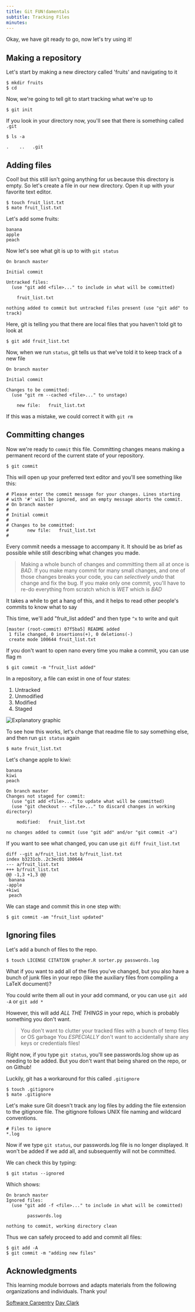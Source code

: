 ```yaml
---
title: Git FUN!damentals
subtitle: Tracking Files
minutes:
---
```


Okay, we have git ready to go, now let's try using it!

## Making a repository

Let's start by making a new directory called 'fruits' and navigating to it

~~~{.input}
$ mkdir fruits
$ cd 
~~~

Now, we're going to tell git to start tracking what we're up to

~~~{.input}
$ git init
~~~

If you look in your directory now, you'll see that there is something called `.git`

~~~{.input}
$ ls -a
~~~
~~~{.output}
.    ..   .git
~~~

## Adding files

Cool! but this still isn't going anything for us because this directory is empty. So let's create a file in our new directory. Open it up with your 
favorite text editor.

~~~
$ touch fruit_list.txt
$ mate fruit_list.txt
~~~

Let's add some fruits:

~~~
banana
apple
peach
~~~

Now let's see what git is up to with `git status`

~~~{.output}
On branch master

Initial commit

Untracked files:
  (use "git add <file>..." to include in what will be committed)

	fruit_list.txt

nothing added to commit but untracked files present (use "git add" to track)
~~~

Here, git is telling you that there are local files that you haven't told git to look at

~~~
$ git add fruit_list.txt
~~~

Now, when we run `status`, git tells us that we've told it to keep track of a new file

~~~{.output}
On branch master

Initial commit

Changes to be committed:
  (use "git rm --cached <file>..." to unstage)

	new file:   fruit_list.txt
~~~

If this was a mistake, we could correct it with `git rm`

## Committing changes

Now we're ready to `commit` this file. Committing changes means making a permanent record of the current state of your repository.

~~~{.input}
$ git commit
~~~

This will open up your preferred text editor and you'll see something like this:

~~~
# Please enter the commit message for your changes. Lines starting
# with '#' will be ignored, and an empty message aborts the commit.
# On branch master
#
# Initial commit
#
# Changes to be committed:
#       new file:   fruit_list.txt
#
~~~

Every commit needs a message to accompany it. It should be as brief as possible while still describing what changes you made.

> Making a whole bunch of changes and committing them all at once is *BAD*. If you make many commit for many small changes, and one of those changes breaks your code, you can *selectively undo* that change and fix the bug. If you make only one commit, you'll have to re-do everything from scratch which is *WET* which is *BAD*

It takes a while to get a hang of this, and it helps to read other people's commits to know what to say

This time, we'll add "fruit_list added" and then type `^x` to write and quit

~~~{.output}
[master (root-commit) 07f5ba5] README added
 1 file changed, 0 insertions(+), 0 deletions(-)
 create mode 100644 fruit_list.txt
~~~

If you don't want to open nano every time you make a commit, you can use flag m

~~~{.input}
$ git commit -m "fruit_list added"
~~~

In a repository, a file can exist in one of four states:

1. Untracked
2. Unmodified
3. Modified
4. Staged

![Explanatory graphic](https://git-scm.com/book/en/v2/book/02-git-basics/images/lifecycle.png)

To see how this works, let's change that readme file to say something else, and then run `git status` again

~~~
$ mate fruit_list.txt
~~~

Let's change apple to kiwi:

~~~
banana
kiwi
peach
~~~


~~~{.output}
On branch master
Changes not staged for commit:
  (use "git add <file>..." to update what will be committed)
  (use "git checkout -- <file>..." to discard changes in working directory)

	modified:   fruit_list.txt

no changes added to commit (use "git add" and/or "git commit -a")
~~~

If you want to see what changed, you can use `git diff fruit_list.txt`

~~~{.output}
diff --git a/fruit_list.txt b/fruit_list.txt
index b3231cb..2c3ec01 100644
--- a/fruit_list.txt
+++ b/fruit_list.txt
@@ -1,3 +1,3 @@
 banana
-apple
+kiwi
 peach
~~~

We can stage and commit this in one step with:

~~~{.input}
$ git commit -am "fruit_list updated"
~~~

## Ignoring files

Let's add a bunch of files to the repo.

~~~{.input}
$ touch LICENSE CITATION grapher.R sorter.py passwords.log
~~~

What if you want to add all of the files you've changed, but you also have a bunch of junk files in your repo (like the auxiliary files from compiling a LaTeX document)?

You could write them all out in your add command, or you can use `git add -A`
or `git add *`

However, this will add *ALL THE THINGS* in your repo, which is probably something you don't want.

> You don't want to clutter your tracked files with a bunch of temp files or OS garbage
> You *ESPECIALLY* don't want to accidentally share any keys or credentials files!

Right now, if you type `git status`, you'll see passwords.log show up as 
needing to be added. But you don't want that being shared on the repo, or on
Github!

Luckily, git has a workaround for this called `.gitignore`

~~~ {.input}
$ touch .gitignore
$ mate .gitignore
~~~

Let's make sure Git doesn't track any log files by adding the file extension to the gitignore file. The gitignore follows UNIX file naming and wildcard conventions.

~~~
# Files to ignore
*.log
~~~

Now if we type `git status`, our passwords.log file is no longer displayed. It
won't be added if we add all, and subsequently will not be committed.

We can check this by typing:

~~~
$ git status --ignored
~~~

Which shows:

~~~
On branch master
Ignored files:
  (use "git add -f <file>..." to include in what will be committed)

       	passwords.log

nothing to commit, working directory clean
~~~

Thus we can safely proceed to add and commit all files:

~~~
$ git add -A
$ git commit -m "adding new files"
~~~

## Acknowledgments

This learning module borrows and adapts materials from the following organizations and individuals. Thank you!

[Software Carpentry](https://github.com/swcarpentry/git-novice)
[Dav Clark](https://github.com/davclark/git-fundamentals)
